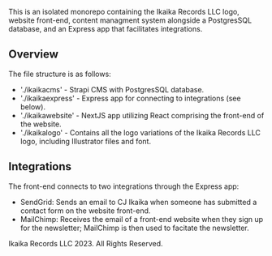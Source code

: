 This is an isolated monorepo containing the Ikaika Records LLC logo, website front-end, content managment system alongside a PostgresSQL database, and an Express app that facilitates integrations. 

## Overview
The file structure is as follows: 
   * './ikaikacms' - Strapi CMS with PostgresSQL database. 
   * './ikaikaexpress' - Express app for connecting to integrations (see below).
   * './ikaikawebsite' - NextJS app utilizing React comprising the front-end of the website. 
   * './ikaikalogo' - Contains all the logo variations of the Ikaika Records LLC logo, including Illustrator files and font. 

## Integrations
The front-end connects to two integrations through the Express app: 
   * SendGrid: Sends an email to CJ Ikaika when someone has submitted a contact form on the website front-end.
   * MailChimp: Receives the email of a front-end website when they sign up for the newsletter; MailChimp is then used to facitate the newsletter. 

Ikaika Records LLC 2023. All Rights Reserved. 
